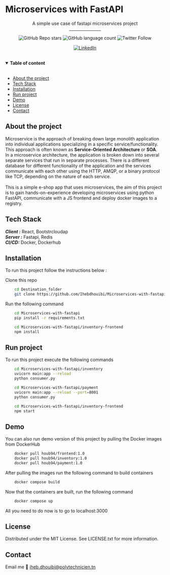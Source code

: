 # Microservices with FastAPI

<p align="center"> A simple use case of fastapi microservices project 


<br>
<div align="center">
    <hr width="100px">
    
  ![GitHub Repo stars](https://img.shields.io/github/stars/Ihebdhouibi/Microservices-with-fastapi?style=social)
  ![GitHub language count](https://img.shields.io/github/languages/count/Ihebdhouibi/Microservices-with-fastapi?style=social)
  ![Twitter Follow](https://img.shields.io/twitter/follow/dhouibi_iheb?style=social)
  <br>
  
  [![LinkedIn][linkedin-shield]][linkedin-url]
</div>




</p>

<br>

<details open>
<summary> <strong>Table of content</strong> </summary>

<br>
<ul>
  <li><a href="#about">About the project </a></li>
  <li><a href="#TechStack">Tech Stack</a></li>
  <li><a href="#Installation">Installation</a></li>
  <li><a href="#Run">Run project</a></li>
  <li><a href="#Demo">Demo</a></li>
  <li><a href="#License">License</a></li>
  <li><a href="#Contact">Contact</a></li>
  
</details>


## <a name="about"></a>About the project 

<p>
Microservice is the approach of breaking down large monolith application into individual applications specializing
in a specific service/functionality. <br>
This approach is often known as <b> Service-Oriented Architecture </b> or <b>SOA</b>.<br>
In a microservice architecture, the application is broken down into several separate services that run in separate processes.
There is a different database for different functionality of the application and the services communicate with each other using the HTTP, AMQP, or a binary protocol like TCP, depending on the nature of each service. 
<br> <br>
This is a simple e-shop app that uses microservices, the aim of this project is to gain hands-on-experience developing 
microservices using python FastAPI, communicate with a JS frontend and deploy docker images to a registry.
</p>


## <a name="TechStack"></a>Tech Stack
***Client :*** React, Bootstrcloudap <br>
***Server :*** Fastapi, Redis <br> 
***CI/CD:*** Docker, Dockerhub

## <a name="Installation">Installation </a>

To run this project follow the instructions below : 
<br>

Clone this repo <br>
```bash
    cd Destination_folder
    git clone https://github.com/Ihebdhouibi/Microservices-with-fastapi.git
```
Run the following command <br>
 

```bash
    cd Microservices-with-fastapi
    pip install -r requirements.txt
``` 
```bash
    cd Microservices-with-fastapi/inventory-frontend
    npm install
```

## <a name="Run">Run project </a>

To run this project execute the following commands 
```bash
    cd Microservices-with-fastapi/inventory
    uvicorn main:app --reload
    python consumer.py
```

```bash
    cd Microservices-with-fastapi/payment
    uvicorn main:app --reload --port=8001
    python consumer.py
```

```bash
    cd Microservices-with-fastapi/inventory-frontend
    npm start
```

## <a name="Demo">Demo </a>
You can also run demo version of this project by pulling the Docker images from DockerHub

```bash
    docker pull houb94/frontend:1.0
    docker pull houb94/inventory:1.0
    docker pull houb94/payment:1.0
```

After pulling the images run the following command to build containers
```bash
    docker compose build
```

Now that the containers are built, run the following command
```bash
    docker compose up
```

All you need to do now is to go to localhost:3000 

## <a name="License">License</a>
Distributed under the MIT License. See LICENSE.txt for more information.

## <a name="Contact">Contact</a>

Email me :email:  <a href="mailto:iheb.dhouibi@polytechnicien.tn"> iheb.dhouibi@polytechnicien.tn </a> <br><br>


[stars-shield]: https://img.shields.io/github/stars/github_username/repo_name.svg?style=for-the-badge
[stars-url]: https://github.com/Ihebdhouibi/Microservices-with-fastapi/stargazers
[forks-shield]: https://img.shields.io/github/forks/github_username/repo_name.svg?style=for-the-badge
[forks-url]: https://github.com/Ihebdhouibi/Microservices-with-fastapi/network/members
[issues-shield]:https://img.shields.io/github/issues/github_username/repo_name.svg?style=for-the-badge
[issues-url]:https://github.com/Ihebdhouibi/Microservices-with-fastapi/issues
[linkedin-shield]: https://img.shields.io/badge/-LinkedIn-black.svg?style=for-the-badge&logo=linkedin&colorB=555
[linkedin-url]: https://www.linkedin.com/in/dhouibiiheb/